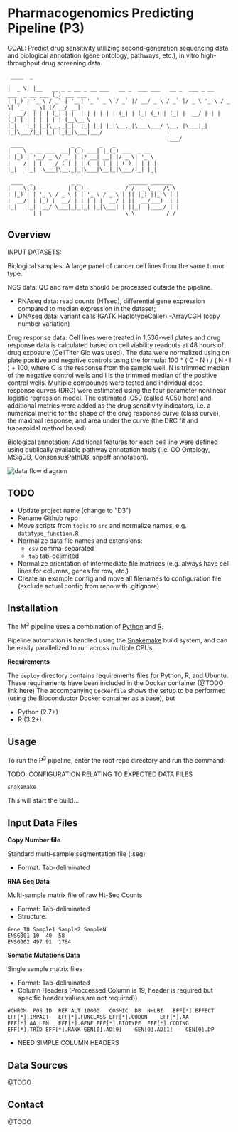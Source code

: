 Pharmacogenomics Predicting Pipeline (P3)
=========================================
GOAL:  Predict drug sensitivity utilizing second-generation sequencing data and biological annotation (gene ontology, pathways, etc.), in vitro high-throughput drug screening data.



```
 ____  _                                                                           _          
|  _ \| |__   __ _ _ __ _ __ ___   __ _  ___ ___   __ _  ___ _ __   ___  _ __ ___ (_) ___ ___ 
| |_) | '_ \ / _` | '__| '_ ` _ \ / _` |/ __/ _ \ / _` |/ _ \ '_ \ / _ \| '_ ` _ \| |/ __/ __|
|  __/| | | | (_| | |  | | | | | | (_| | (_| (_) | (_| |  __/ | | | (_) | | | | | | | (__\__ \
|_|   |_| |_|\__,_|_|  |_| |_| |_|\__,_|\___\___/ \__, |\___|_| |_|\___/|_| |_| |_|_|\___|___/
                                                  |___/                                       
 ____               _ _      _   _             
|  _ \ _ __ ___  __| (_) ___| |_(_) ___  _ __  
| |_) | '__/ _ \/ _` | |/ __| __| |/ _ \| '_ \ 
|  __/| | |  __/ (_| | | (__| |_| | (_) | | | |
|_|   |_|  \___|\__,_|_|\___|\__|_|\___/|_| |_|
                                               
 ____  _            _ _               ______ _______  
|  _ \(_)_ __   ___| (_)_ __   ___   / /  _ \___ /\ \ 
| |_) | | '_ \ / _ \ | | '_ \ / _ \ | || |_) ||_ \ | |
|  __/| | |_) |  __/ | | | | |  __/ | ||  __/___) || |
|_|   |_| .__/ \___|_|_|_| |_|\___| | ||_|  |____/ | |
        |_|                          \_\          /_/ 
```

Overview
--------

INPUT DATASETS:
 
Biological samples:
A large panel of cancer cell lines from the same tumor type.
 
NGS data:
QC and raw data should be processed outside the pipeline.
 - RNAseq data: read counts (HTseq), differential gene expression compared to median expression in the dataset;
- DNAseq data: variant calls (GATK HaplotypeCaller)
-ArrayCGH (copy number variation)
 
Drug response data:
Cell lines were treated in 1,536-well plates and drug response data is calculated based on cell viability readouts at 48 hours of drug exposure (CellTiter Glo was used). The data were normalized using on plate positive and negative controls using the formula:  100 * ( C - N ) / ( N - I ) + 100,  where C is the response from the sample well, N is trimmed median of the negative control wells and I is the trimmed median of the positive control wells. Multiple compounds were tested and individual dose response curves (DRC) were estimated using the four parameter nonlinear logistic regression model. The estimated IC50 (called AC50 here) and additional metrics were added as the drug sensitivity indicators, i.e. a numerical metric for the shape of the drug response curve (class curve), the maximal response, and area under the curve (the DRC fit and trapezoidal method based).
 
Biological annotation:
Additional features for each cell line were defined using publically available pathway annotation tools (i.e. GO Ontology, MSigDB, ConsensusPathDB, snpeff annotation).

![data flow diagram](https://raw.githubusercontent.com/DCGenomics/Pharmacogenomics_Prediction_Pipeline_P3/master/doc/image/20131204173330.png)

TODO
----

- Update project name (change to "D3")
- Rename Github repo
- Move scripts from `tools` to `src` and normalize names, e.g.
    `datatype_function.R`
- Normalize data file names and extensions:
    - `csv` comma-separated
    - `tab` tab-delimited
- Normalize orientation of intermediate file matrices (e.g. always have cell
    lines for columns, genes for row, etc.)
- Create an example config and move all filenames to configuration file
    (exclude actual config from repo with .gitignore)

Installation
------------

The M<sup>3</sup> pipeline uses a combination of
[Python](https://www.python.org/) and [R](https://www.r-project.org/).

Pipeline automation is handled using the
[Snakemake](https://bitbucket.org/johanneskoester/snakemake/wiki/Home) build
system, and can be easily parallelized to run across multiple CPUs.

**Requirements**

The `deploy` directory contains requirements files for Python, R, and Ubuntu. These requirements have been included in the Docker container (@TODO link here) The accompanying `Dockerfile` shows the setup to be performed (using the Bioconductor Docker container as a base), but
- Python (2.7+)
- R (3.2+)

Usage
-----

To run the P<sup>3</sup> pipeline, enter the root repo directory and run the
command:

TODO: CONFIGURATION RELATING TO EXPECTED DATA FILES

```sh
snakemake
```

This will start the build...

Input Data Files
----------------

**Copy Number file**

Standard multi-sample segmentation file (.seg)
- Format: Tab-deliminated

**RNA Seq Data**

Multi-sample matrix file of raw Ht-Seq Counts
- Format: Tab-deliminated
- Structure: 

```
Gene_ID	Sample1	Sample2	SampleN
ENSG001	10	40	58
ENSG002	497	91	1784
```

**Somatic Mutations Data**

Single sample matrix files
- Format: Tab-deliminated
- Column Headers (Proccessed Column is 19, header is required but specific header values are not required)) 
```
#CHROM	POS	ID	REF	ALT	1000G	COSMIC	DB	NHLBI	EFF[*].EFFECT	EFF[*].IMPACT	EFF[*].FUNCLASS	EFF[*].CODON	EFF[*].AA	EFF[*].AA_LEN	EFF[*].GENE	EFF[*].BIOTYPE	EFF[*].CODING	EFF[*].TRID	EFF[*].RANK	GEN[0].AD[0]	GEN[0].AD[1]	GEN[0].DP
```
- NEED SIMPLE COLUMN HEADERS


Data Sources
------------

@TODO

Contact
-------

@TODO


